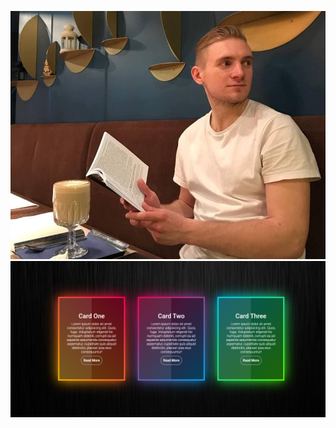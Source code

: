 ![alt text](https://github.com/RomanVinichenko/portfolio/blob/dev/app/images/about.jpg)
![alt text](https://github.com/krovorgen/gradient-border-cards/blob/master/app/images/preview.PNG)
